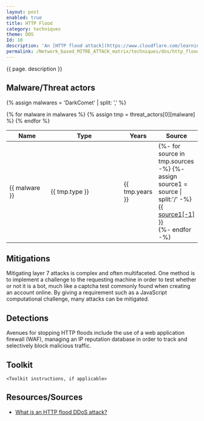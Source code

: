 ```yaml
---
layout: post
enabled: true
title: HTTP Flood
category: techniques
theme: DOS
Id: 10
description: 'An [HTTP flood attack](https://www.cloudflare.com/learning/ddos/http-flood-ddos-attack/) is a type of volumetric distributed denial-of-service (DDoS) attack designed to overwhelm a targeted server with HTTP requests. Once the target has been saturated with requests and is unable to respond to normal traffic, denial-of-service will occur for additional requests from actual users.'
permalink: /Network_based_MITRE_ATTACK_matrix/techniques/dos/http_flood
---
```

{{ page. description }}



## Malware/Threat actors

{% assign malwares = 'DarkComet' | split: ',' %}

<div class="threat-actor-table">
<table>
    <colgroup>
        <col width="30%" />
        <col width="70%" />
    </colgroup>
    <thead>
        <tr class="header">
            <th>Name</th>
            <th>Type</th>
            <th>Years</th>
            <th>Source</th>
        </tr>
    </thead>
    <tbody>
        {% for malware in malwares %}
        <tr>
        {% assign tmp = threat_actors[0][malware] %}
            <td markdown="span">{{ malware }}</td>
            <td markdown="span">{{ tmp.type }}</td>
            <td markdown="span">{{ tmp.years }}</td>
            <td markdown="span">
                {%- for source in tmp.sources -%}
                    {%- assign source1 = source | split:'/' -%}
                    <a href="{{ source }}">{{ source1[-1] }}</a><br>
                {%- endfor -%}
            </td>
        </tr>
        {% endfor %}
    </tbody>
</table>
</div>

## Mitigations

Mitigating layer 7 attacks is complex and often multifaceted. One method is to implement a challenge to the requesting machine in order to test whether or not it is a bot, much like a captcha test commonly found when creating an account online. By giving a requirement such as a JavaScript computational challenge, many attacks can be mitigated.

## Detections

Avenues for stopping HTTP floods include the use of a web application firewall (WAF), managing an IP reputation database in order to track and selectively block malicious traffic.

## Toolkit

`<Toolkit instructions, if applicable>`

## Resources/Sources

* [What is an HTTP flood DDoS attack?](https://www.cloudflare.com/learning/ddos/http-flood-ddos-attack/)
